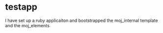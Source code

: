 # testapp
I have set up a ruby applicaiton and bootstrapped the moj_internal  template and the moj_elements
